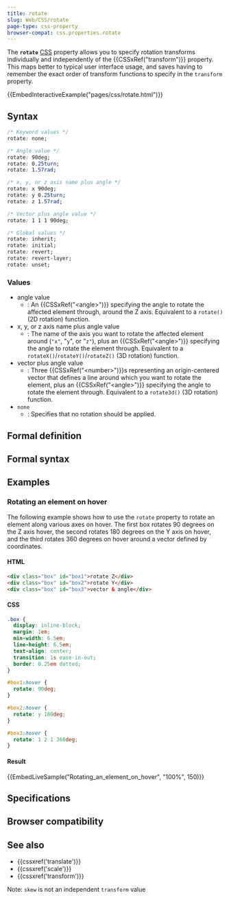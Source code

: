 ```yaml
---
title: rotate
slug: Web/CSS/rotate
page-type: css-property
browser-compat: css.properties.rotate
---
```




The **`rotate`** [CSS](/Web/CSS) property allows you to specify rotation transforms individually and independently of the {{CSSxRef("transform")}} property. This maps better to typical user interface usage, and saves having to remember the exact order of transform functions to specify in the `transform` property.

{{EmbedInteractiveExample("pages/css/rotate.html")}}

## Syntax

```css
/* Keyword values */
rotate: none;

/* Angle value */
rotate: 90deg;
rotate: 0.25turn;
rotate: 1.57rad;

/* x, y, or z axis name plus angle */
rotate: x 90deg;
rotate: y 0.25turn;
rotate: z 1.57rad;

/* Vector plus angle value */
rotate: 1 1 1 90deg;

/* Global values */
rotate: inherit;
rotate: initial;
rotate: revert;
rotate: revert-layer;
rotate: unset;
```

### Values

- angle value
  - : An {{CSSxRef("&lt;angle&gt;")}} specifying the angle to rotate the affected element through, around the Z axis. Equivalent to a `rotate()` (2D rotation) function.
- x, y, or z axis name plus angle value
  - : The name of the axis you want to rotate the affected element around (`"x"`, "`y`", or "`z"`), plus an {{CSSxRef("&lt;angle&gt;")}} specifying the angle to rotate the element through. Equivalent to a `rotateX()`/`rotateY()`/`rotateZ()` (3D rotation) function.
- vector plus angle value
  - : Three {{CSSxRef("&lt;number&gt;")}}s representing an origin-centered vector that defines a line around which you want to rotate the element, plus an {{CSSxRef("&lt;angle&gt;")}} specifying the angle to rotate the element through. Equivalent to a `rotate3d()` (3D rotation) function.
- `none`
  - : Specifies that no rotation should be applied.

## Formal definition



## Formal syntax



## Examples

### Rotating an element on hover

The following example shows how to use the `rotate` property to rotate an element along various axes on hover.
The first box rotates 90 degrees on the Z axis hover, the second rotates 180 degrees on the Y axis on hover, and the third rotates 360 degrees on hover around a vector defined by coordinates.

#### HTML

```html
<div class="box" id="box1">rotate Z</div>
<div class="box" id="box2">rotate Y</div>
<div class="box" id="box3">vector & angle</div>
```

#### CSS

```css
.box {
  display: inline-block;
  margin: 1em;
  min-width: 6.5em;
  line-height: 6.5em;
  text-align: center;
  transition: 1s ease-in-out;
  border: 0.25em dotted;
}

#box1:hover {
  rotate: 90deg;
}

#box2:hover {
  rotate: y 180deg;
}

#box3:hover {
  rotate: 1 2 1 360deg;
}
```

#### Result

{{EmbedLiveSample("Rotating_an_element_on_hover", "100%", 150)}}

## Specifications



## Browser compatibility



## See also

- {{cssxref('translate')}}
- {{cssxref('scale')}}
- {{cssxref('transform')}}

Note: `skew` is not an independent `transform` value
